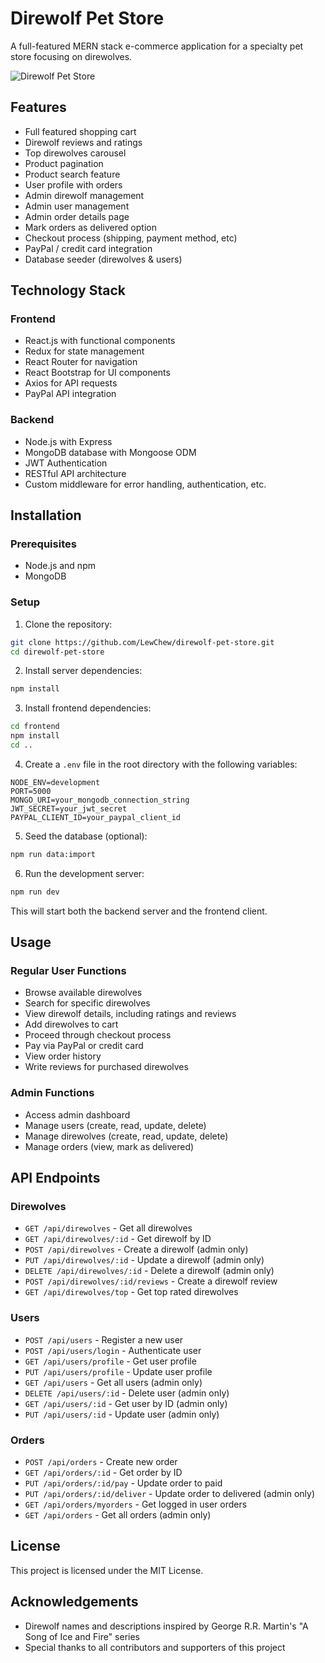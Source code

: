 # Direwolf Pet Store

A full-featured MERN stack e-commerce application for a specialty pet store focusing on direwolves.

![Direwolf Pet Store](frontend/public/images/sample.jpg)

## Features

- Full featured shopping cart
- Direwolf reviews and ratings
- Top direwolves carousel
- Product pagination
- Product search feature
- User profile with orders
- Admin direwolf management
- Admin user management
- Admin order details page
- Mark orders as delivered option
- Checkout process (shipping, payment method, etc)
- PayPal / credit card integration
- Database seeder (direwolves & users)

## Technology Stack

### Frontend
- React.js with functional components
- Redux for state management
- React Router for navigation
- React Bootstrap for UI components
- Axios for API requests
- PayPal API integration

### Backend
- Node.js with Express
- MongoDB database with Mongoose ODM
- JWT Authentication
- RESTful API architecture
- Custom middleware for error handling, authentication, etc.

## Installation

### Prerequisites
- Node.js and npm
- MongoDB

### Setup
1. Clone the repository:
```bash
git clone https://github.com/LewChew/direwolf-pet-store.git
cd direwolf-pet-store
```

2. Install server dependencies:
```bash
npm install
```

3. Install frontend dependencies:
```bash
cd frontend
npm install
cd ..
```

4. Create a `.env` file in the root directory with the following variables:
```
NODE_ENV=development
PORT=5000
MONGO_URI=your_mongodb_connection_string
JWT_SECRET=your_jwt_secret
PAYPAL_CLIENT_ID=your_paypal_client_id
```

5. Seed the database (optional):
```bash
npm run data:import
```

6. Run the development server:
```bash
npm run dev
```

This will start both the backend server and the frontend client.

## Usage

### Regular User Functions
- Browse available direwolves
- Search for specific direwolves
- View direwolf details, including ratings and reviews
- Add direwolves to cart
- Proceed through checkout process
- Pay via PayPal or credit card
- View order history
- Write reviews for purchased direwolves

### Admin Functions
- Access admin dashboard
- Manage users (create, read, update, delete)
- Manage direwolves (create, read, update, delete)
- Manage orders (view, mark as delivered)

## API Endpoints

### Direwolves
- `GET /api/direwolves` - Get all direwolves
- `GET /api/direwolves/:id` - Get direwolf by ID
- `POST /api/direwolves` - Create a direwolf (admin only)
- `PUT /api/direwolves/:id` - Update a direwolf (admin only)
- `DELETE /api/direwolves/:id` - Delete a direwolf (admin only)
- `POST /api/direwolves/:id/reviews` - Create a direwolf review
- `GET /api/direwolves/top` - Get top rated direwolves

### Users
- `POST /api/users` - Register a new user
- `POST /api/users/login` - Authenticate user
- `GET /api/users/profile` - Get user profile
- `PUT /api/users/profile` - Update user profile
- `GET /api/users` - Get all users (admin only)
- `DELETE /api/users/:id` - Delete user (admin only)
- `GET /api/users/:id` - Get user by ID (admin only)
- `PUT /api/users/:id` - Update user (admin only)

### Orders
- `POST /api/orders` - Create new order
- `GET /api/orders/:id` - Get order by ID
- `PUT /api/orders/:id/pay` - Update order to paid
- `PUT /api/orders/:id/deliver` - Update order to delivered (admin only)
- `GET /api/orders/myorders` - Get logged in user orders
- `GET /api/orders` - Get all orders (admin only)

## License

This project is licensed under the MIT License.

## Acknowledgements

- Direwolf names and descriptions inspired by George R.R. Martin's "A Song of Ice and Fire" series
- Special thanks to all contributors and supporters of this project